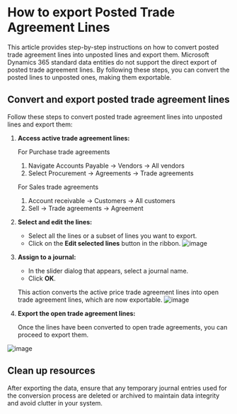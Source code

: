 # How to export Posted Trade Agreement Lines

This article provides step-by-step instructions on how to convert posted trade agreement lines into unposted lines and export them. Microsoft Dynamics 365 standard data entities do not support the direct export of posted trade agreement lines. By following these steps, you can convert the posted lines to unposted ones, making them exportable.


## Convert and export posted trade agreement lines

Follow these steps to convert posted trade agreement lines into unposted lines and export them:
1. **Access active trade agreement lines:**
   
   For Purchase trade agreements
    1. Navigate Accounts Payable -> Vendors -> All vendors
    2. Select Procurement -> Agreements -> Trade agreements
   
   For Sales trade agreements
    1. Account receivable -> Customers -> All customers 
    2. Sell -> Trade agreements -> Agreement 
3. **Select and edit the lines:**
    - Select all the lines or a subset of lines you want to export.
    - Click on the **Edit selected lines** button in the ribbon.
    ![image](https://github.com/user-attachments/assets/5845e27f-4654-4f43-8be5-9164ee168320)

4. **Assign to a journal:**
    - In the slider dialog that appears, select a journal name.
    - Click **OK**.

    This action converts the active price trade agreement lines into open trade agreement lines, which are now exportable.
![image](https://github.com/user-attachments/assets/aefa21fe-071f-47bc-81ce-6c3ac8d38078)

5. **Export the open trade agreement lines:**

    Once the lines have been converted to open trade agreements, you can proceed to export them.

![image](https://github.com/user-attachments/assets/c703927f-a80a-4331-b960-73cb5efa8958)


## Clean up resources

After exporting the data, ensure that any temporary journal entries used for the conversion process are deleted or archived to maintain data integrity and avoid clutter in your system.
